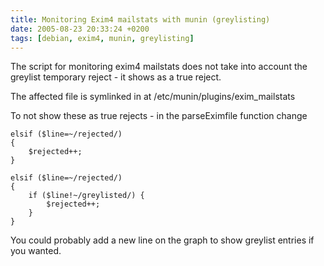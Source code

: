 ```yaml
---
title: Monitoring Exim4 mailstats with munin (greylisting)
date: 2005-08-23 20:33:24 +0200
tags: [debian, exim4, munin, greylisting]
---
```


The script for monitoring exim4 mailstats does not take into account the greylist temporary reject - it shows as a true reject.

The affected file is symlinked in at /etc/munin/plugins/exim_mailstats

To not show these as true rejects - in the parseEximfile function change

```text
elsif ($line=~/rejected/)
{
    $rejected++;
}

elsif ($line=~/rejected/)
{
    if ($line!~/greylisted/) {
        $rejected++;
    }
}
```

You could probably add a new line on the graph to show greylist entries if you wanted.
